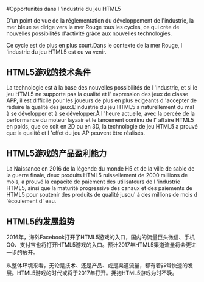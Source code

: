 #Opportunités dans l 'industrie du jeu HTML5



D'un point de vue de la réglementation du développement de l'industrie, la mer bleue se dirige vers la mer Rouge tous les cycles, ce qui crée de nouvelles possibilités d'activité grâce aux nouvelles technologies.



Ce cycle est de plus en plus court.Dans le contexte de la mer Rouge, l 'industrie du jeu HTML5 est ou va venir.



## HTML5游戏的技术条件

La technologie est à la base des nouvelles possibilités de l 'industrie, et si le jeu HTML5 ne supporte pas la qualité et l' expression des jeux de classe APP, il est difficile pour les joueurs de plus en plus exigeants d 'accepter de réduire la qualité des jeux.L'industrie du jeu HTML5 a naturellement du mal à se développer et à se développer.À l 'heure actuelle, avec la percée de la performance du moteur layaair et le lancement continu de l' affaire HTML5 en poids, que ce soit en 2D ou en 3D, la technologie de jeu HTML5 a prouvé que la qualité et l 'effet du jeu AP peuvent être réalisés.





## HTML5游戏的产品盈利能力

La Naissance en 2016 de la légende du monde H5 et de la ville de sable de la guerre finale, deux produits HTML5 ruissellement de 2000 millions de mois, a prouvé la capacité de paiement des utilisateurs de l 'industrie HTML5, ainsi que la maturité progressive des canaux et des paiements de HTML5 pour soutenir des produits de qualité jusqu' à des millions de mois d 'écoulement d' eau.





## HTML5的发展趋势


​        2016年，海外Facebook打开了HTML5游戏的入口，国内的流量巨头微信、手机QQ、支付宝也将打开HTML5游戏的入口。预计2017年HTML5渠道流量将会更进一步的放开。


​        从整体环境来看，无论是技术、还是产品、或是渠道流量，都有着非常快速的发展。HTML5游戏的时代或将于2017年打开。拥抱HTML5游戏为时不晚。